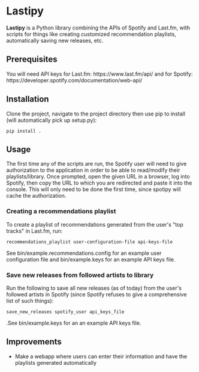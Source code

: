 
<h1>Lastipy</h1>
<b>Lastipy</b> is a Python library combining the APIs of Spotify and Last.fm, with scripts for things like creating customized recommendation playlists, automatically saving new releases, etc. 
<h2>Prerequisites</h2>
You will need API keys for Last.fm: https://www.last.fm/api/ and for Spotify: https://developer.spotify.com/documentation/web-api/<br/>
<h2>Installation</h2>
Clone the project, navigate to the project directory then use pip to install (will automatically pick up setup.py):

```
pip install .
```
<h2>Usage</h2>
The first time any of the scripts are run, the Spotify user will need to give authorization to the application in order to be able to read/modify their playlists/library. Once prompted, open the given URL in a browser, log into Spotify, then copy the URL to which you are redirected and paste it into the console. This will only need to be done the first time, since spotipy will cache the authorization.  
<h3>Creating a recommendations playlist</h3>
To create a playlist of recommendations generated from the user's "top tracks" in Last.fm, run:

```
recommendations_playlist user-configuration-file api-keys-file 
```
See bin/example.recommendations.config for an example user configuration file and bin/example.keys for an example API keys file.<br/>
<h3>Save new releases from followed artists to library</h3>
Run the following to save all new releases (as of today) from the user's followed artists in Spotify (since Spotify refuses to give a comprehensive list of such things): 

```
save_new_releases spotify_user api_keys_file
```
.See bin/example.keys for an an example API keys file.
<h2>Improvements</h2>

* Make a webapp where users can enter their information and have the playlists generated automatically
